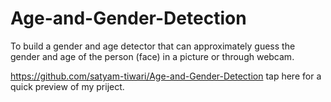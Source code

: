 # Age-and-Gender-Detection
To build a gender and age detector that can approximately guess the gender and age of the person (face) in a picture or through webcam.

https://github.com/satyam-tiwari/Age-and-Gender-Detection tap here for a quick preview of my priject.
